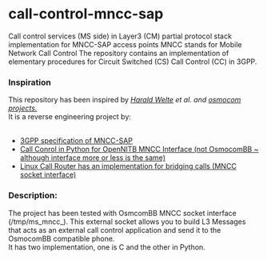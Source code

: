 # call-control-mncc-sap
Call control services (MS side) in Layer3 (CM) partial protocol stack implementation for MNCC-SAP access points
MNCC stands for Mobile Network Call Control
The repository contains an implementation of elementary procedures for Circuit Switched (CS) Call Control (CC) in 3GPP. <br>
<h3> Inspiration </h3>
This repository has been inspired by <i> <a href="http://laforge.gnumonks.org/"> Harald Welte</a> et al. and <a href="http://osmocom.org/"> osmocom projects. </a></i><br>
It is a reverse engineering project by: <br><br>
<ul>
  <li>
  	<a href="http://www.etsi.org/deliver/etsi_ts/124000_124099/124007/14.00.00_60/ts_124007v140000p.pdf"> 3GPP specification of MNCC-SAP </a>
  </li>
  <li>
  	<a href="http://laforge.gnumonks.org/blog/20151202-mncc-python/"> Call Conrol in Python for OpenNITB MNCC Interface (not OsmocomBB ~ although interface more or less is the same)</a>
  </li>
  <li><a href="http://www.linux-call-router.de/">Linux Call Router has an implementation for bridging calls (MNCC socket interface)</a></li>
</ul>
<h3>Description:</h3>
The project has been tested with OsmcomBB MNCC socket interface (/tmp/ms_mncc_). This external socket allows you to build L3 Messages that acts as an external call control application and send it to the OsmocomBB compatible phone. <br>
It has two implementation, one is C and the other in Python.


 
